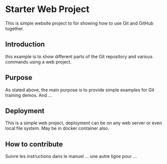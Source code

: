 # Starter Web Project

This is simple website project to for showing how to use Git and GitHub together.

## Introduction
this example is to show different parts of the Git repository and various  commands using a web project.

## Purpose

As stated above, the main purpose is to provide simple examples for Git training demos.
And ...

## Deployment

This is a simple web project, deployment can be on any web server or even local file system.
May be in docker container also.

## How to contribute
Suivre les instructions dans le manuel ...
une autre ligne pour ...
